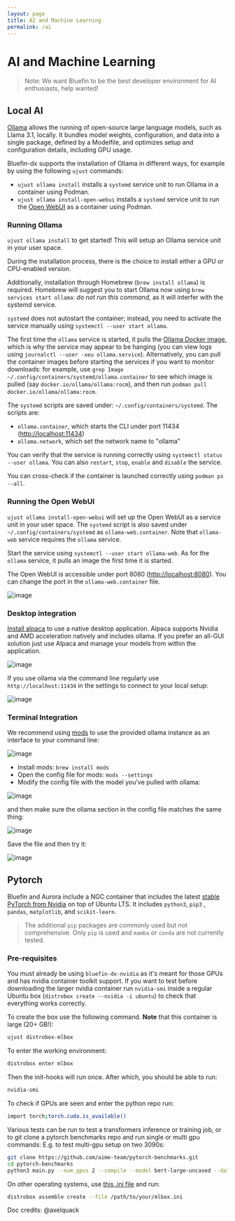 ```yaml
---
layout: page
title: AI and Machine Learning
permalink: /ai
---
```


# AI and Machine Learning

> Note: We want Bluefin to be the best developer environment for AI enthusiasts, help wanted!

## Local AI

[Ollama](https://ollama.ai/) allows the running of open-source large language models, such as Llama 3.1, locally. It bundles model weights, configuration, and data into a single package, defined by a Modelfile, and optimizes setup and configuration details, including GPU usage.

Bluefin-dx supports the installation of Ollama in different ways, for example by using the following `ujust` commands:

- `ujust ollama install` installs a `systemd` service unit to run Ollama in a container using Podman.
- `ujust ollama install-open-webui` installs a `systemd` service unit to run the [Open WebUI](https://docs.openwebui.com/) as a container using Podman.


### Running Ollama 

`ujust ollama install` to get started! This will setup an Ollama service unit in your user space.

During the installation process, there is the choice to install either a GPU or CPU-enabled version.

Additionally, installation through Homebrew (`brew install ollama`) is required. Homebrew will suggest you to start Ollama now using `brew services start ollama`: *do not run this command*, as it will interfer with the systemd service.

`systemd` does not autostart the container; instead, you need to activate the service manually using `systemctl --user start ollama`. 

The first time the `ollama` service is started, it pulls the [Ollama Docker image](https://hub.docker.com/r/ollama/ollama), which is why the service may appear to be hanging (you can view logs using `journalctl --user -xeu ollama.service`). Alternatively, you can pull the container images before starting the services if you want to monitor downloads: for example, use `grep Image ~/.config/containers/systemd/ollama.container` to see which image is pulled (say `docker.io/ollama/ollama:rocm`), and then run `podman pull docker.io/ollama/ollama:rocm`.

The `systemd` scripts are saved under: `~/.config/containers/systemd`. The scripts are:

- `ollama.container`, which starts the CLI under port 11434 ([http://localhost:11434](http://localhost:11434))
- `ollama.network`, which set the network name to "ollama"

You can verify that the service is running correctly using `systemctl status --user ollama`. You can also `restart`, `stop`, `enable` and `disable` the service.

You can cross-check if the container is launched correctly using `podman ps --all`.


### Running the Open WebUI

`ujust ollama install-open-webui` will set up the Open WebUI as a service unit in your user space. The `systemd` script is also saved under `~/.config/containers/systemd` as `ollama-web.container`. Note that `ollama-web` service requires the `ollama` service.

Start the service using `systemctl --user start ollama-web`. As for the `ollama` service, it pulls an image the first time it is started.

The Open WebUI is accessible under port 8080 ([http://localhost:8080](http://localhost:8080)). You can change the port in the `ollama-web.container` file.

![image](https://github.com/user-attachments/assets/a9db5693-99d0-4cdc-b342-8f09610f2b66)


### Desktop integration

[Install alpaca](https://flathub.org/apps/com.jeffser.Alpaca) to use a native desktop application. Alpaca supports Nvidia and AMD acceleration natively and includes ollama. If you prefer an all-GUI solution just use Alpaca and manage your models from within the application.

![image](https://github.com/user-attachments/assets/9fd38164-e2a9-4da1-9bcd-29e0e7add071)

If you use ollama via the command line regularly use `http://localhost:11434` in the settings to connect to your local setup: 

![image](https://github.com/user-attachments/assets/01a34931-1154-4272-b509-e78b6788ddc6)


### Terminal Integration

We recommend using [mods](https://github.com/charmbracelet/mods) to use  the provided ollama instance as an interface to your command line: 

![image](https://github.com/user-attachments/assets/639323cc-5e72-42bd-b8c7-7bccedf91bf2)

- Install mods: `brew install mods`
- Open the config file for mods: `mods --settings`
- Modify the config file with the model you've pulled with ollama:

![image](https://github.com/user-attachments/assets/0ee1f56d-1dd3-4075-bf90-5a551239e338)

and then make sure the ollama section in the config file matches the same thing:

![image](https://github.com/user-attachments/assets/dee94d87-522c-4e0e-b9b5-56da675f5219)

Save the file and then try it: 

![image](https://github.com/user-attachments/assets/784ad450-3754-4e2b-9b3e-4efd1f5621e3)


## Pytorch

Bluefin and Aurora include a NGC container that includes the latest [stable PyTorch from Nvidia](https://catalog.ngc.nvidia.com/orgs/nvidia/containers/pytorch) on top of Ubuntu LTS. It includes `python3`, `pip3` , `pandas`, `matplotlib`, and `scikit-learn`. 

> The additional `pip` packages are commonly used but not comprehensive. Only `pip` is used and `mamba` or `conda` are not currently tested.

### Pre-requisites

You must already be using `bluefin-dx-nvidia` as it's meant for those GPUs and has nvidia container toolkit support. If you want to test before downloading the larger nvidia container run `nvidia-smi`
inside a regular Ubuntu box (`distrobox create --nvidia -i ubuntu`) to check that everything works correctly. 

To create the box use the following command. **Note** that this container is large (20+ GB!):

```bash
ujust distrobox-mlbox
```

To enter the working environment:

```bash
distrobox enter mlbox
```

Then the init-hooks will run once. After which, you should be able to run:

```bash
nvidia-smi
```

To check if GPUs are seen and enter the python repo run:

```bash
import torch;torch.cuda.is_available()
```

Various tests can be run to test a transformers inference or training job, or to git clone a pytorch benchmarks repo and run single or multi gpu commands: E.g. to test multi-gpu setup on two 3090s:

```bash
git clone https://github.com/aime-team/pytorch-benchmarks.git
cd pytorch-benchmarks
python3 main.py --num_gpus 2 --compile --model bert-large-uncased --data_name squad --global_batch_size 24
```

On other operating systems, use [this .ini file](https://github.com/ublue-os/bluefin/blob/730f39caae21e48fb91f00010cf0cf8d32ee44bd/dx/usr/share/ublue-os/distrobox/pytorch-nvidia.ini) and run:

```bash
distrobox assemble create --file /path/to/your/mlbox.ini
```


Doc credits: @axelquack
